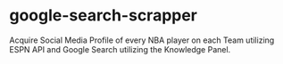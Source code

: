 # google-search-scrapper

Acquire Social Media Profile of every NBA player on each Team utilizing ESPN API and Google Search utilizing the Knowledge Panel.
